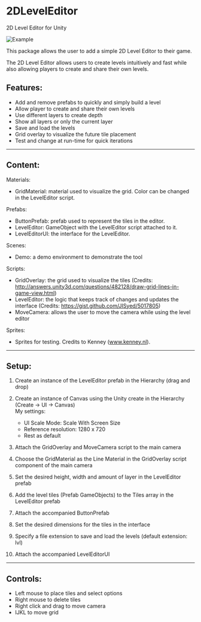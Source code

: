 # 2DLevelEditor

2D Level Editor for Unity

![Example](https://github.com/GracesGames/2DLevelEditor/blob/master/Images/2DLE%20Preview.png)

This package allows the user to add a simple 2D Level Editor to their game.  

The 2D Level Editor allows users to create levels intuitively and fast while also allowing players to create and share their own levels.

## Features:

- Add and remove prefabs to quickly and simply build a level
- Allow player to create and share their own levels
- Use different layers to create depth
- Show all layers or only the current layer
- Save and load the levels 
- Grid overlay to visualize the future tile placement
- Test and change at run-time for quick iterations 

---------------------------------------

## Content:

Materials:

- GridMaterial: material used to visualize the grid. Color can be changed in the LevelEditor script. 

Prefabs:

- ButtonPrefab: prefab used to represent the tiles in the editor. 
- LevelEditor: GameObject with the LevelEditor script attached to it.
- LevelEditorUI: the interface for the LevelEditor.

Scenes:

- Demo: a demo environment to demonstrate the tool

Scripts: 

- GridOverlay: the grid used to visualize the tiles (Credits: http://answers.unity3d.com/questions/482128/draw-grid-lines-in-game-view.html)
- LevelEditor: the logic that keeps track of changes and updates the interface (Credits: https://gist.github.com/JISyed/5017805)
- MoveCamera: allows the user to move the camera while using the level editor

Sprites:

- Sprites for testing. Credits to Kenney (www.kenney.nl).

---------------------------------------

## Setup:

1. Create an instance of the LevelEditor prefab in the Hierarchy (drag and drop)

2. Create an instance of Canvas using the Unity create in the Hierarchy (Create -> UI -> Canvas)  
	My settings:
	- UI Scale Mode: Scale With Screen Size
	- Reference resolution: 1280 x 720
	- Rest as default

3. Attach the GridOverlay and MoveCamera script to the main camera

4. Choose the GridMaterial as the Line Material in the GridOverlay script component of the main camera

5. Set the desired height, width and amount of layer in the LevelEditor prefab
6. Add the level tiles (Prefab GameObjects) to the Tiles array in the LevelEditor prefab
7. Attach the accompanied ButtonPrefab
8. Set the desired dimensions for the tiles in the interface
9. Specify a file extension to save and load the levels (default extension: lvl)
10. Attach the accompanied LevelEditorUI

---------------------------------------

## Controls:

- Left mouse to place tiles and select options
- Right mouse to delete tiles
- Right click and drag to move camera
- IJKL to move grid

